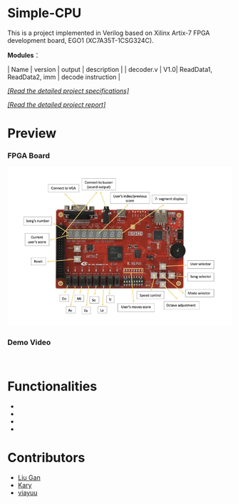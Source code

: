 # Simple-CPU

This is a project implemented in Verilog based on Xilinx Artix-7 FPGA development board, EGO1 (XC7A35T-1CSG324C).

**Modules**：

|  Name   | version |       output         |           description           |
| decoder.v | V1.0| ReadData1, ReadData2, imm | decode instruction |

[*[Read the detailed project specifications]*]()

[*[Read the detailed project report]*]()

# Preview

### FPGA Board

<div style="display: flex; justify-content: space-between;">
  <div>
    <img src="/imgs/FPGA.png" width = "800">
  </div>
</div>

### Demo Video

<div style="display: flex; justify-content: space-between;">
  <div>
    <img src="" width = "800">
  </div>
</div>




# Functionalities
+
+
+
+


# Contributors
+ [Liu Gan](https://github.com/GanLiuuuu)
+ [Kary](https://github.com/Karyl01)
+ [viayuu](https://github.com/viayuu)
  
